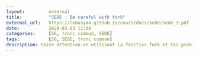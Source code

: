 ```yaml
---
layout:         external
title:          "SEDE : Be careful with fork"
external_url:   https://lemasyma.github.io/cours/docs/sede/sede_3.pdf
date:           2020-03-03 11:00
categories:     [S6, tronc commun, SEDE]
tags:           [S6, SEDE, tronc commun]
description: Faire attention en utilisant la fonction fork et les problemes lies
---
```

